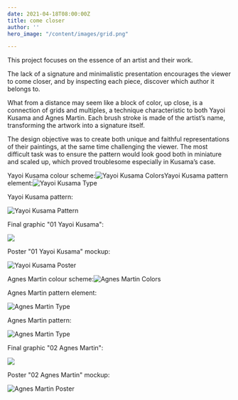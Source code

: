```yaml
---
date: 2021-04-18T08:00:00Z
title: come closer
author: ''
hero_image: "/content/images/grid.png"

---
```

This project focuses on the essence of an artist and their work.

The lack of a signature and minimalistic presentation encourages the viewer to come closer, and by inspecting each piece, discover which author it belongs to.

What from a distance may seem like a block of color, up close, is a connection of grids and multiples, a technique characteristic to both Yayoi Kusama and Agnes Martin. Each brush stroke is made of the artist’s name, transforming the artwork into a signature itself.

The design objective was to create both unique and faithful representations of their paintings, at the same time challenging the viewer. The most difficult task was to ensure the pattern would look good both in miniature and scaled up, which proved troublesome especially in Kusama’s case.

Yayoi Kusama colour scheme:![Yayoi Kusama Colors](/content/images/kusama_cmyk.png "Yayoi Kusama Colors")Yayoi Kusama pattern element:![Yayoi Kusama Type](/content/images/kusama-1.png "Yayoi Kusama Type")

Yayoi Kusama pattern:

![Yayoi Kusama Pattern](/content/images/kusama_poster_transp.png "Yayoi Kusama Pattern")

Final graphic "01 Yayoi Kusama":

![](/content/images/kusama_tate_poster_f.png)

Poster "01 Yayoi Kusama" mockup:

![Yayoi Kusama Poster](/content/images/kusama.png "Yayoi Kusama Poster")

Agnes Martin colour scheme:![Agnes Martin Colors](/content/images/martin_cmyk.png "Agnes Martin Colors")

Agnes Martin pattern element:

![Agnes Martin Type](/content/images/martin-1.png "Agnes Martin Type")

Agnes Martin pattern:

![Agnes Martin Type](/content/images/martin-sq.png "Agnes Martin Type")

Final graphic "02 Agnes Martin":

![](/content/images/martin_tate_poster_f.png)

Poster "02 Agnes Martin" mockup:

![Agnes Martin Poster](/content/images/martin.png "Agnes Martin Poster")